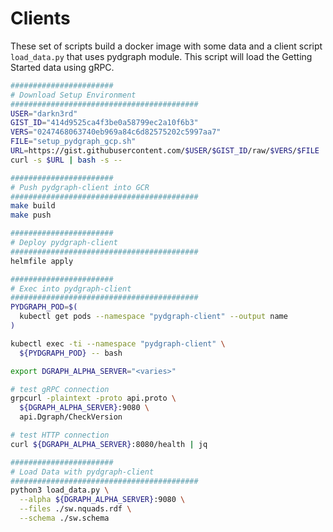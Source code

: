 # Clients

These set of scripts build a docker image with some data and a client script `load_data.py` that uses pydgraph module.  This script will load the Getting Started data using gRPC.

```bash
#######################
# Download Setup Environment
##########################################
USER="darkn3rd"
GIST_ID="414d9525ca4f3be0a58799ec2a10f6b3"
VERS="0247468063740eb969a84c6d82575202c5997aa7"
FILE="setup_pydgraph_gcp.sh"
URL=https://gist.githubusercontent.com/$USER/$GIST_ID/raw/$VERS/$FILE
curl -s $URL | bash -s --

#######################
# Push pydgraph-client into GCR
##########################################
make build
make push

#######################
# Deploy pydgraph-client
##########################################
helmfile apply
```



```bash
#######################
# Exec into pydgraph-client
##########################################
PYDGRAPH_POD=$(
  kubectl get pods --namespace "pydgraph-client" --output name
)

kubectl exec -ti --namespace "pydgraph-client" \
  ${PYDGRAPH_POD} -- bash
```

```bash
export DGRAPH_ALPHA_SERVER="<varies>"

# test gRPC connection
grpcurl -plaintext -proto api.proto \
  ${DGRAPH_ALPHA_SERVER}:9080 \
  api.Dgraph/CheckVersion

# test HTTP connection
curl ${DGRAPH_ALPHA_SERVER}:8080/health | jq

#######################
# Load Data with pydgraph-client
##########################################
python3 load_data.py \
  --alpha ${DGRAPH_ALPHA_SERVER}:9080 \
  --files ./sw.nquads.rdf \
  --schema ./sw.schema
```
